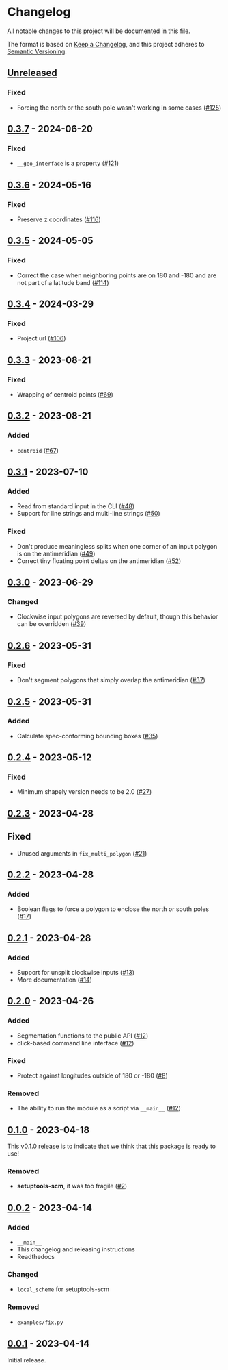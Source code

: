 # Changelog

All notable changes to this project will be documented in this file.

The format is based on [Keep a Changelog](https://keepachangelog.com/en/1.0.0/), and this project adheres to [Semantic Versioning](https://semver.org/spec/v2.0.0.html).

## [Unreleased]

### Fixed

- Forcing the north or the south pole wasn't working in some cases ([#125](https://github.com/gadomski/antimeridian/pull/125))

## [0.3.7] - 2024-06-20

### Fixed

- `__geo_interface` is a property ([#121](https://github.com/gadomski/antimeridian/pull/121))

## [0.3.6] - 2024-05-16

### Fixed

- Preserve z coordinates ([#116](https://github.com/gadomski/antimeridian/pull/116))

## [0.3.5] - 2024-05-05

### Fixed

- Correct the case when neighboring points are on 180 and -180 and are not part of a latitude band ([#114](https://github.com/gadomski/antimeridian/pull/114))

## [0.3.4] - 2024-03-29

### Fixed

- Project url ([#106](https://github.com/gadomski/antimeridian/issues/106))

## [0.3.3] - 2023-08-21

### Fixed

- Wrapping of centroid points ([#69](https://github.com/gadomski/antimeridian/pull/69))

## [0.3.2] - 2023-08-21

### Added

- `centroid` ([#67](https://github.com/gadomski/antimeridian/pull/67))

## [0.3.1] - 2023-07-10

### Added

- Read from standard input in the CLI ([#48](https://github.com/gadomski/antimeridian/pull/48))
- Support for line strings and multi-line strings ([#50](https://github.com/gadomski/antimeridian/pull/50))

### Fixed

- Don't produce meaningless splits when one corner of an input polygon is on the antimeridian ([#49](https://github.com/gadomski/antimeridian/pull/49))
- Correct tiny floating point deltas on the antimeridian ([#52](https://github.com/gadomski/antimeridian/pull/52))

## [0.3.0] - 2023-06-29

### Changed

- Clockwise input polygons are reversed by default, though this behavior can be overridden ([#39](https://github.com/gadomski/antimeridian/pull/39))

## [0.2.6] - 2023-05-31

### Fixed

- Don't segment polygons that simply overlap the antimeridian ([#37](https://github.com/gadomski/antimeridian/pull/37))

## [0.2.5] - 2023-05-31

### Added

- Calculate spec-conforming bounding boxes ([#35](https://github.com/gadomski/antimeridian/pull/35))

## [0.2.4] - 2023-05-12

### Fixed

- Minimum shapely version needs to be 2.0 ([#27](https://github.com/gadomski/antimeridian/pull/27))

## [0.2.3] - 2023-04-28

## Fixed

- Unused arguments in `fix_multi_polygon` ([#21](https://github.com/gadomski/antimeridian/pull/21))

## [0.2.2] - 2023-04-28

### Added

- Boolean flags to force a polygon to enclose the north or south poles ([#17](https://github.com/gadomski/antimeridian/pull/17))

## [0.2.1] - 2023-04-28

### Added

- Support for unsplit clockwise inputs ([#13](https://github.com/gadomski/antimeridian/pull/13))
- More documentation ([#14](https://github.com/gadomski/antimeridian/pull/14))

## [0.2.0] - 2023-04-26

### Added

- Segmentation functions to the public API ([#12](https://github.com/gadomski/antimeridian/pull/12))
- click-based command line interface ([#12](https://github.com/gadomski/antimeridian/pull/12))

### Fixed

- Protect against longitudes outside of 180 or -180 ([#8](https://github.com/gadomski/antimeridian/pull/8))

### Removed

- The ability to run the module as a script via `__main__` ([#12](https://github.com/gadomski/antimeridian/pull/12))

## [0.1.0] - 2023-04-18

This v0.1.0 release is to indicate that we think that this package is ready to use!

### Removed

- **setuptools-scm**, it was too fragile ([#2](https://github.com/gadomski/antimeridian/pull/2))

## [0.0.2] - 2023-04-14

### Added

- `__main__`
- This changelog and releasing instructions
- Readthedocs

### Changed

- `local_scheme` for setuptools-scm

### Removed

- `examples/fix.py`

## [0.0.1] - 2023-04-14

Initial release.

[unreleased]: https://github.com/gadomski/antimeridian/compare/v0.3.7...HEAD
[0.3.7]: https://github.com/gadomsk/antimeridian/compare/v0.3.6...v0.3.7
[0.3.6]: https://github.com/gadomsk/antimeridian/compare/v0.3.5...v0.3.6
[0.3.5]: https://github.com/gadomsk/antimeridian/compare/v0.3.4...v0.3.5
[0.3.4]: https://github.com/gadomsk/antimeridian/compare/v0.3.3...v0.3.4
[0.3.3]: https://github.com/gadomsk/antimeridian/compare/v0.3.2...v0.3.3
[0.3.2]: https://github.com/gadomsk/antimeridian/compare/v0.3.1...v0.3.2
[0.3.1]: https://github.com/gadomsk/antimeridian/compare/v0.3.0...v0.3.1
[0.3.0]: https://github.com/gadomsk/antimeridian/compare/v0.2.6...v0.3.0
[0.2.6]: https://github.com/gadomsk/antimeridian/compare/v0.2.5...v0.2.6
[0.2.5]: https://github.com/gadomsk/antimeridian/compare/v0.2.4...v0.2.5
[0.2.4]: https://github.com/gadomsk/antimeridian/compare/v0.2.3...v0.2.4
[0.2.3]: https://github.com/gadomsk/antimeridian/compare/v0.2.2...v0.2.3
[0.2.2]: https://github.com/gadomsk/antimeridian/compare/v0.2.1...v0.2.2
[0.2.1]: https://github.com/gadomsk/antimeridian/compare/v0.2.0...v0.2.1
[0.2.0]: https://github.com/gadomsk/antimeridian/compare/v0.1.0...v0.2.0
[0.1.0]: https://github.com/gadomsk/antimeridian/compare/v0.0.2...v0.1.0
[0.0.2]: https://github.com/gadomsk/antimeridian/compare/v0.0.1...v0.0.2
[0.0.1]: https://github.com/gadomski/antimeridian/releases/tag/v0.0.1
